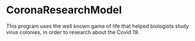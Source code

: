 # CoronaResearchModel
This program uses the well known game of life that helped biologists study virus colonies, in order to research about the Covid 19.
